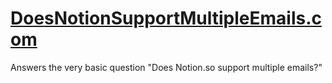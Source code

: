 # [DoesNotionSupportMultipleEmails.com](https://DoesNotionSupportMultipleEmails.com)

Answers the very basic question "Does Notion.so support multiple emails?"
